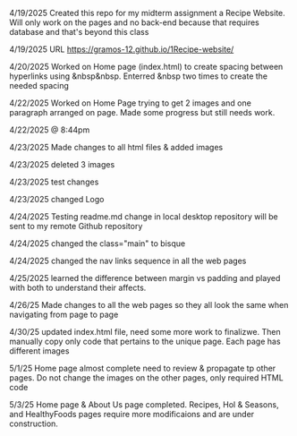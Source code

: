 4/19/2025 Created this repo for my midterm assignment a Recipe Website. Will only work on the pages and no back-end because that requires database and that's beyond this class

4/19/2025 URL https://gramos-12.github.io/1Recipe-website/

4/20/2025 Worked on Home page (index.html) to create spacing between hyperlinks using &nbsp&nbsp. Enterred &nbsp two times to create the needed spacing

4/22/2025 Worked on Home Page trying to get 2 images and one paragraph arranged on page. Made some progress but still needs work.

4/22/2025 @ 8:44pm

4/23/2025 Made changes to all html files & added images

4/23/2025 deleted 3 images

4/23/2025 test changes  

4/23/2025 changed Logo

<!-- 4/24/2025 Testing readme.md change in Github repository will be sent to my local desktop repository  -->

4/24/2025 Testing readme.md change in local desktop repository will be sent to my remote Github repository

4/24/2025 changed the class="main" to bisque

4/24/2025 changed the nav links sequence in all the web pages

4/25/2025 learned the difference between margin vs padding and played with both to understand their affects.

4/26/25 Made changes to all the web pages so they all look the same when navigating from page to page

4/30/25 updated index.html file, need some more work to finalizwe. Then manually copy only code that pertains to the unique page. Each page has different images 

5/1/25 Home page almost complete need to review & propagate tp other pages. Do not change the images on the other pages, only required HTML code

5/3/25 Home page & About Us page completed. Recipes, Hol & Seasons, and HealthyFoods pages require more modificaions and are under construction.